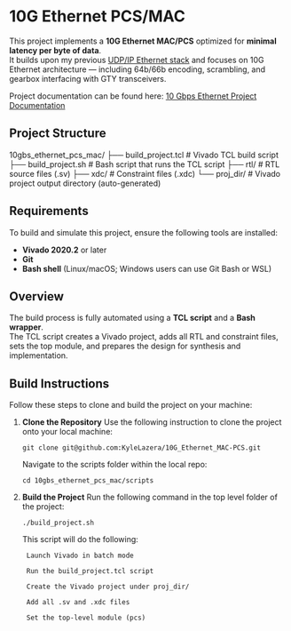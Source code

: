 # 10G Ethernet PCS/MAC

This project implements a **10G Ethernet MAC/PCS** optimized for **minimal latency per byte of data**.  
It builds upon my previous [UDP/IP Ethernet stack](https://github.com/KyleLazera/udp-ip-mac-core) and focuses on 10G Ethernet architecture — including 64b/66b encoding, scrambling, and gearbox interfacing with GTY transceivers.

Project documentation can be found here: [10 Gbps Ethernet Project Documentation](https://docs.google.com/document/d/1BccegNxokFsk6skow2dmSL8w7UbbWKO5YEqboq8Fin8/edit?tab=t.0)

## Project Structure

10gbs_ethernet_pcs_mac/
├── build_project.tcl # Vivado TCL build script
├── build_project.sh # Bash script that runs the TCL script
├── rtl/ # RTL source files (.sv)
├── xdc/ # Constraint files (.xdc)
└── proj_dir/ # Vivado project output directory (auto-generated)

## Requirements

To build and simulate this project, ensure the following tools are installed:

- **Vivado 2020.2** or later  
- **Git**  
- **Bash shell** (Linux/macOS; Windows users can use Git Bash or WSL)

## Overview

The build process is fully automated using a **TCL script** and a **Bash wrapper**.  
The TCL script creates a Vivado project, adds all RTL and constraint files, sets the top module, and prepares the design for synthesis and implementation.

## Build Instructions

Follow these steps to clone and build the project on your machine:

1. **Clone the Repository**
    Use the following instruction to clone the project onto your local machine:

    `git clone git@github.com:KyleLazera/10G_Ethernet_MAC-PCS.git`

    Navigate to the scripts folder within the local repo:
    
    `cd 10gbs_ethernet_pcs_mac/scripts`

2. **Build the Project**
    Run the following command in the top level folder of the project:

    `./build_project.sh`

    This script will do the following: 

        Launch Vivado in batch mode

        Run the build_project.tcl script

        Create the Vivado project under proj_dir/

        Add all .sv and .xdc files

        Set the top-level module (pcs)

